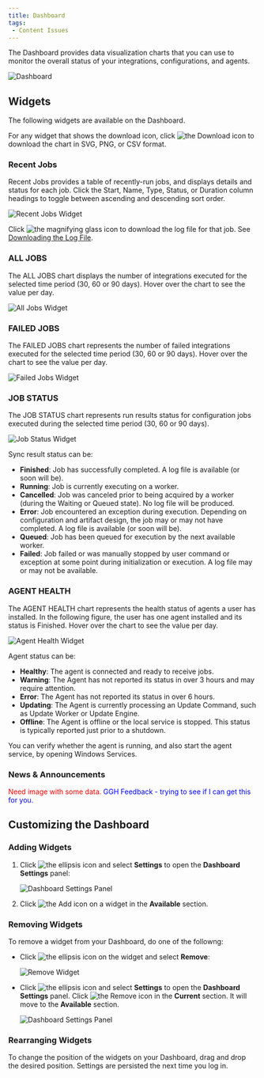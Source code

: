 ```yaml
---
title: Dashboard
tags:
 - Content Issues
---
```


The Dashboard provides data visualization charts that you can use to monitor the overall status of your integrations, configurations, and agents. 

![Dashboard](/img/Dashboard.png)

## Widgets

The following widgets are available on the Dashboard.

For any widget that shows the download icon, click <img src="/img/icons/download-button.png" className="icon" alt="the Download icon"/> to download the chart in SVG, PNG, or CSV format.

### Recent Jobs

Recent Jobs provides a table of recently-run jobs, and displays details and status for each job. Click the Start, Name, Type, Status, or Duration column headings to toggle between ascending and descending sort order.

   ![Recent Jobs Widget](/img/Recent-Jobs-Widget.png)

Click <img src="/img/icons/log-file.png" className="icon" alt="the magnifying glass icon"/> to download the log file for that job. See [Downloading the Log File](./integration-manager/jobs/downloading-the-log-file).

### ALL JOBS

The ALL JOBS chart displays the number of integrations executed for the selected time period (30, 60 or 90 days). Hover over the chart to see the value per day.

   ![All Jobs Widget](/img/All-Jobs-Widget.png)

### FAILED JOBS

The FAILED JOBS chart represents the number of failed integrations executed for the selected time period (30, 60 or 90 days). Hover over the chart to see the value per day.

   ![Failed Jobs Widget](/img/Failed-Jobs-Widget.png)

### JOB STATUS

The JOB STATUS chart represents run results status for configuration jobs executed during the selected time period (30, 60 or 90 days).

   ![Job Status Widget](/img/Job-Status-Widget.png)

Sync result status can be:

* **Finished**: Job has successfully completed. A log file is available (or soon will be).
* **Running**: Job is currently executing on a worker.
* **Cancelled**: Job was canceled prior to being acquired by a worker (during the Waiting or Queued state). No log file will be produced.
* **Error**: Job encountered an exception during execution. Depending on configuration and artifact design, the job may or may not have completed. A log file is available (or soon will be).
* **Queued**: Job has been queued for execution by the next available worker.
* **Failed**: Job failed or was manually stopped by user command or exception at some point during initialization or execution. A log file may or may not be available.

### AGENT HEALTH

The AGENT HEALTH chart represents the health status of agents a user has installed. In the following figure, the user has one agent installed and its status is Finished. Hover over the chart to see the value per day. 

   ![Agent Health Widget](/img/Agent-Health-Widget.png)

Agent status can be:

* **Healthy**: The agent is connected and ready to receive jobs.
* **Warning**: The Agent has not reported its status in over 3 hours and may require attention.
* **Error**: The Agent has not reported its status in over 6 hours.
* **Updating**: The Agent is currently processing an Update Command, such as Update Worker or Update Engine.
* **Offline**: The Agent is offline or the local service is stopped. This status is typically reported just prior to a shutdown.

You can verify whether the agent is running, and also start the agent service, by opening Windows Services.

### News & Announcements

<font color="red">
Need image with some data.
</font>
<font color="blue">
GGH Feedback - trying to see if I can get this for you.
</font>

## Customizing the Dashboard

### Adding Widgets

1. Click <img src="/img/icons/ellipsis.png" className="icon" alt="the ellipsis icon"/> and select **Settings** to open the **Dashboard Settings** panel:
   
   ![Dashboard Settings Panel](/img/Dashboard-Settings-Panel.png)

2. Click <img src="/img/icons/add-plus.png" className="icon" alt="the Add icon"/> on a widget in the **Available** section.

### Removing Widgets

To remove a widget from your Dashboard, do one of the followng:

* Click <img src="/img/icons/ellipsis.png" className="icon" alt="the ellipsis icon"/> on the widget and select **Remove**:

   ![Remove Widget](/img/Remove-Widget.png)

* Click <img src="/img/icons/ellipsis.png" className="icon" alt="the ellipsis icon"/> and select <b>Settings</b> to open the <b>Dashboard Settings</b> panel. Click <img src="/img/icons/remove.png" className="icon" alt="the Remove icon"/> in the **Current** section. It will move to the **Available** section.
   
   ![Dashboard Settings Panel](/img/Dashboard-Settings-Panel.png)

### Rearranging Widgets

To change the position of the widgets on your Dashboard, drag and drop the desired position. Settings are persisted the next time you log in.

